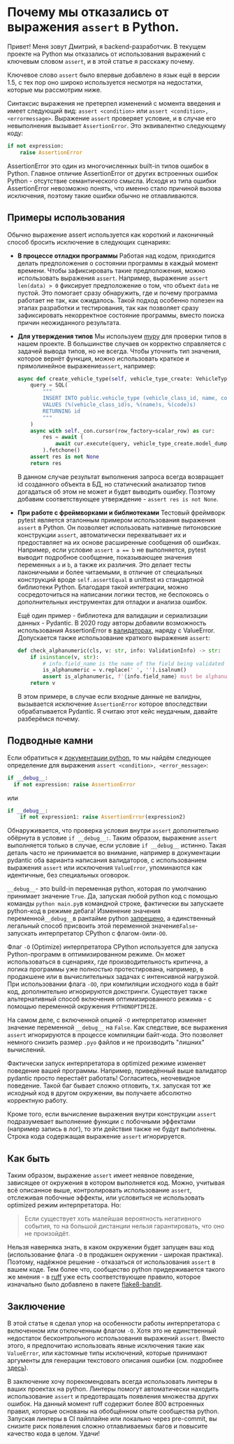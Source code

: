 # Почему мы отказались от выражения `assert` в Python.

Привет! Меня зовут Дмитрий, я backend-разработчик. В текущем проекте на Python мы отказались от использования выражений с ключевым словом `assert`, и в этой статье я расскажу почему.

Ключевое слово `assert` было впервые добавлено в язык ещё в версии 1.5, с тех пор оно широко используется несмотря на недостатки, которые мы рассмотрим ниже.

Синтаксис выражения не претерпел изменений с момента введения и имеет следующий вид: `assert <condition>` или `assert <condition>, <errormessage>`. Выражение `assert` проверяет условие, и в случае его невыполнения вызывает `AssertionError`. Это эквивалентно следующему коду:

```python
if not expression: 
    raise AssertionError
```

AssertionError это один из многочисленных built-in типов ошибок в Python. Главное отличие AssertionError от других встроенных ошибок Python - отсутствие семантического смысла. Исходя из типа ошибки AssertionError невозможно понять, что именно стало причиной вызова исключения, поэтому такие ошибки обычно не отлавливаются.

## Примеры использования

Обычно выражение assert используется как короткий и лаконичный способ бросить исключение в следующих сценариях:

* **В процессе отладки программы**
  Работая над кодом, приходится делать предположения о состоянии программы в каждый момент времени. Чтобы зафиксировать такие предположения, можно использовать выражения `assert`. Например, выражение `assert len(data) > 0` фиксирует предположение о том, что объект `data` не пустой. Это помогает сразу обнаружить, где и почему программа работает не так, как ожидалось. Такой подход особенно полезен на этапах разработки и тестирования, так как позволяет сразу зафиксировать некорректное состояние программы, вместо поиска причин неожиданного результата.
* **Для утверждения типов**
  Мы используем [mypy](https://mypy.readthedocs.io/en/stable/index.html) для проверки типов в нашем проекте. В большинстве случаев он корректно справляется с задачей вывода типов, но не всегда. Чтобы уточнить тип значения, которое вернёт функция, можно использовать краткое и прямолинейное выражение`assert`, например:

  ```python
  async def create_vehicle_type(self, vehicle_type_create: VehicleTypeCreate) -> int:
      query = SQL(
          """
          INSERT INTO public.vehicle_type (vehicle_class_id, name, code)
          VALUES (%(vehicle_class_id)s, %(name)s, %(code)s)
          RETURNING id
          """
      )
      async with self._con.cursor(row_factory=scalar_row) as cur:
          res = await (
              await cur.execute(query, vehicle_type_create.model_dump())
          ).fetchone()
      assert res is not None
      return res
  ```

  В данном случае результат выполнения запроса всегда возвращает id созданного объекта в БД, но статический анализатор типов догадаться об этом не может и будет выводить ошибку. Поэтому добавим соответствующее утверждение - `assert res is not None`.
* **При работе с фреймворками и библиотеками**
  Тестовый фреймворк pytest является эталонным примером использования выражения `assert` в Python. Он позволяет использовать нативные питоновские конструкции `assert`, автоматически перехватывает их и предоставляет на их основе расширенные сообщения об ошибках. Например, если условие `assert a == b` не выполняется, pytest выводит подробное сообщение, показывающее значения переменных `a` и `b`, а также их различия. Это делает тесты лаконичными и более читаемыми, в отличие от специальных конструкций вроде `self.assertEqual` в unittest из стандартной библиотеки Python. Благодаря такой интеграции, можно сосредоточиться на написании логики тестов, не беспокоясь о дополнительных инструментах для отладки и анализа ошибок.

  Ещё один пример - библиотека для валидации и сериализации данных - Pydantic. В 2020 году авторы добавили возможность использования AssertionError в [валидаторах](https://docs.pydantic.dev/latest/concepts/validators/#field-validators), наряду с ValueError. Допускается также использование краткого выражения `assert`:

  ```python
  def check_alphanumeric(cls, v: str, info: ValidationInfo) -> str:
      if isinstance(v, str):
          # info.field_name is the name of the field being validated
          is_alphanumeric = v.replace(' ', '').isalnum()
          assert is_alphanumeric, f'{info.field_name} must be alphanumeric'
      return v
  ```

  В этом примере, в случае если входные данные не валидны, вызывается исключение `AssertionError` которое впоследствии обрабатывается Pydantic. Я считаю этот кейс неудачным, давайте разберёмся почему.

## Подводные камни

Если обратиться к [документации python](https://docs.python.org/3.6/reference/simple_stmts.html#assert), то мы найдём следующее определение для выражения `assert <condition>, <error_message>`:

```python
if __debug__:
  if not expression: raise AssertionError
```

или

```python
if __debug__:
    if not expression1: raise AssertionError(expression2)
```

Обнаруживается, что проверка условия внутри `assert` дополнительно обёрнута в условие `if __debug__:`. Таким образом, выражение `assert` выполняется только в случае, если условие `if __debug__` истинно. Такая деталь часто не принимается во внимание, например в документации pydantic оба варианта написания валидаторов, с использованием выражения `assert` или исключения `ValueError`, упоминаются как идентичные, без специальных оговорок.

`__debug__`- это build-in переменная python, которая по умолчанию принимает значение `True`. Да, запуская любой python код с помощью команды `python main.py`в командной строке, фактически вы запускаете python-код в режиме дебага! Изменение значения переменной`__debug__`в рантайме python [запрещено](https://docs.python.org/3.6/reference/simple_stmts.html#assert), а единственный легальный способ присвоить этой переменной значение`False`- запускать интерпретатор CPython с флагом`-O`или`-OO`.

Флаг `-O` (Optimize) интерпретатора CPython используется для запуска Python-программ в оптимизированном режиме. Он может использоваться в сценариях, где производительность критична, а логика программы уже полностью протестирована, например, в продакшене или в вычислительных задачах с интенсивной нагрузкой. При использовании флага `-OO`, при компиляции исходного кода в байт код, дополнительно игнорируются докстринги. Существует также альтернативный способ включения оптимизированного режима - с помощью переменной окружения `PYTHONOPTIMIZE`.

На самом деле, с включенной опцией `-O` интерпретатор изменяет значение переменной `__debug__` на `False`. Как следствие, все выражения `assert` игнорируются в процессе компиляции байт-кода. Это позволяет немного снизить размер `.pyo` файлов и не производить "лишних" вычислений.

Фактически запуск интерпретатора в optimized режиме изменяет поведение вашей программы. Например, приведённый выше валидатор pydantic просто перестаёт работать! Согласитесь, неочевидное поведение. Такой баг бывает сложно отловить, т.к. запуская тот же исходный код в другом окружении, вы получаете абсолютно корректную работу.

Кроме того, если вычисление выражения внутри конструкции `assert` подразумевает выполнение функции с побочными эффектами (например запись в лог), то эти действия также не будут выполнены. Строка кода содержащая выражение `assert` игнорируется.

## Как быть

Таким образом, выражение `assert` имеет неявное поведение, зависящее от окружения в котором выполняется код. Можно, учитывая всё описанное выше, контролировать использование `assert`, отслеживая побочные эффекты, или условиться не использовать optimized режим интерпретатора. Но:

> Если существует хоть малейшая вероятность негативного события, то на большой дистанции нельзя гарантировать, что оно не произойдёт.

Нельзя наверняка знать, в каком окружении будет запущен ваш код (использование флага `-O` в продакшен окружении - широкая практика). Поэтому, надёжное решение - отказаться от использования `assert` в вашем коде. Тем более что, сообщество python придерживается такого же мнения - в [ruff](https://docs.astral.sh/ruff/rules/assert/) уже есть соответствующее правило, которое изначально было добавлено в пакете [flake8-bandit](https://pypi.org/project/flake8-bandit/).

## Заключение

В этой статье я сделал упор на особенности работы интерпретатора с включенном или отключенным флагом `-O`. Хотя это не единственный недостаток бесконтрольного использования выражений `assert`. Вместо этого, я предпочитаю использовать явные исключения такие как `ValueError`, или кастомные типы исключений, которые принимают аргументы для генерации текстового описания ошибки (см. подробнее [здесь](https://docs.astral.sh/ruff/rules/raise-vanilla-args/)).

В заключение хочу порекомендовать всегда использовать линтеры в ваших проектах на python. Линтеры помогут автоматически находить использование `assert` и предотвращать появления множества других ошибок. На данный момент ruff содержит более 800 встроенных правил, которые основаны на обобщённом опыте сообщества python. Запуская линтеры в CI пайплайне или локально через pre-commit, вы снизите риск появления сложно отлавливаемых багов и повысите качество кода в целом. Удачи!
